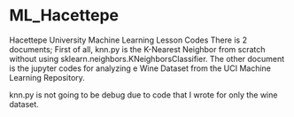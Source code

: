 # ML_Hacettepe
Hacettepe University Machine Learning Lesson Codes
There is 2 documents;
First of all, knn.py is the K-Nearest Neighbor from scratch without using sklearn.neighbors.KNeighborsClassifier.
The other document is the jupyter codes for analyzing e Wine Dataset from the UCI Machine Learning Repository.

knn.py is not going to be debug due to code that I wrote for only the wine dataset.
